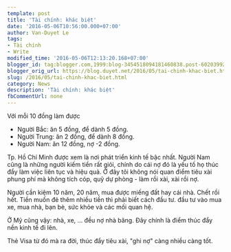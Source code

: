 ```yaml
---
template: post
title: 'Tài chính: khác biệt'
date: '2016-05-06T10:56:00.000+07:00'
author: Van-Duyet Le
tags:
- Tài chính
- Write
modified_time: '2016-05-06T12:13:20.168+07:00'
blogger_id: tag:blogger.com,1999:blog-3454518094181460838.post-6020399290269046652
blogger_orig_url: https://blog.duyet.net/2016/05/tai-chinh-khac-biet.html
slug: /2016/05/tai-chinh-khac-biet.html
category: News
description: 'Tài chính: khác biệt'
fbCommentUrl: none
---
```


Với mỗi 10 đồng làm được

- Người Bắc: ăn 5 đồng, để dành 5 đồng.
- Người Trung: ăn 2 đồng, để dành 8 đồng.
- Người Nam: ăn 12 đồng, nợ -2 đồng.

Tp. Hồ Chí Minh được xem là nơi phát triển kinh tế bậc nhất. Người Nam cũng là những người kiếm tiền rất giỏi, chính do cái nợ đó là yếu tố họ thúc đẩy làm việc liên tục và hiệu quả. Ở đây tôi không nói quan điểm tiêu xài phung phí mà không tích cóp, quỹ dự phòng - làm rồi xài, xài rồi nợ.

Người cần kiệm 10 năm, 20 năm, mua được miếng đất hay cái nhà. Chết rồi hết.
Tiền muốn đẻ thêm nhiều tiền thì phải biết cách đầu tư. đầu tư vào mua xe, mua nhà, bạn bè, sức khỏe và các mối quan hệ.

Ở Mỹ cũng vậy: nhà, xe, ... đều nợ nhà băng. Đây chính là điểm thúc đẩy nền kinh tế đi lên. 

Thẻ Visa từ đó mà ra đời, thúc đẩy tiêu xài, "ghi nợ" càng nhiều càng tốt. 

